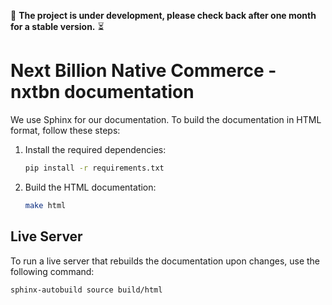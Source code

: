 🚧 **The project is under development, please check back after one month for a stable version.** ⏳

# Next Billion Native Commerce - nxtbn documentation

We use Sphinx for our documentation. To build the documentation in HTML format, follow these steps:

1. Install the required dependencies:
    ```sh
    pip install -r requirements.txt
    ```

2. Build the HTML documentation:
    ```sh
    make html
    ```

## Live Server

To run a live server that rebuilds the documentation upon changes, use the following command:
```sh
sphinx-autobuild source build/html
